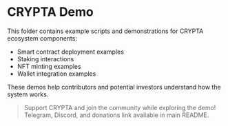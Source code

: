 # CRYPTA Demo

This folder contains example scripts and demonstrations for CRYPTA ecosystem components:

- Smart contract deployment examples
- Staking interactions
- NFT minting examples
- Wallet integration examples

These demos help contributors and potential investors understand how the system works.

> Support CRYPTA and join the community while exploring the demo!  
> Telegram, Discord, and donations link available in main README.
